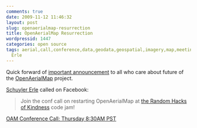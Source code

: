 ```yaml
---
comments: true
date: 2009-11-12 11:46:32
layout: post
slug: openaerialmap-resurrection
title: OpenAerialMap Resurrection
wordpressid: 1447
categories: open source
tags: aerial,call,conference,data,geodata,geospatial,imagery,map,meeting,OpenAerialMap,project,satellite,Schuyler
  Erle
---
```


Quick forward of [important announcement](http://openaerialmap.org/pipermail/talk_openaerialmap.org/2009-November/000124.html) to all who care about future of the [OpenAerialMap](http://openaerialmap.org) project.





[Schuyler Erle](http://en.wikipedia.org/wiki/Schuyler_Erle) called on Facebook:




> Join the conf call on restarting OpenAerialMap at [the Random Hacks of Kindness](http://radar.oreilly.com/2009/10/random-hacks-of-kindness-disas.html) code jam!





[OAM Conference Call: Thursday 8:30AM PST](http://openaerialmap.org/pipermail/talk_openaerialmap.org/2009-November/000195.html)
